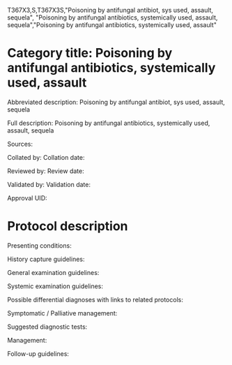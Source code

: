 T367X3,S,T367X3S,"Poisoning by antifungal antibiot, sys used, assault, sequela", "Poisoning by antifungal antibiotics, systemically used, assault, sequela","Poisoning by antifungal antibiotics, systemically used, assault"
# Category title: Poisoning by antifungal antibiotics, systemically used, assault

Abbreviated description: Poisoning by antifungal antibiot, sys used, assault, sequela

Full description: Poisoning by antifungal antibiotics, systemically used, assault, sequela

Sources:

Collated by:
Collation date:

Reviewed by:
Review date:

Validated by:
Validation date:

Approval UID:

# Protocol description

Presenting conditions:

History capture guidelines:

General examination guidelines:

Systemic examination guidelines:

Possible differential diagnoses with links to related protocols:

Symptomatic / Palliative management:

Suggested diagnostic tests:

Management:

Follow-up guidelines:
